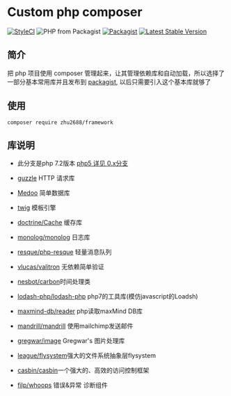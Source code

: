 # Custom php composer
[![StyleCI](https://github.styleci.io/repos/106982497/shield?branch=master)](https://github.com/zhu2688/framework)
![PHP from Packagist](https://img.shields.io/packagist/php-v/zhu2688/framework.svg?style=flat-square)
[![Packagist](https://img.shields.io/packagist/l/zhu2688/framework.svg?style=flat-square)](https://packagist.org/packages/zhu2688/framework)
[![Latest Stable Version](http://img.shields.io/packagist/v/zhu2688/framework.svg?style=flat-square)](https://packagist.org/packages/zhu2688/framework)

## 简介

把 php 项目使用 composer 管理起来，让其管理依赖库和自动加载，所以选择了一部分基本常用库并且发布到 [packagist](https://packagist.org), 以后只需要引入这个基本库就够了

## 使用

```
composer require zhu2688/framework
```

## 库说明
* 此分支是php 7.2版本  [php5 详见 0.x分支](https://github.com/zhu2688/framework/tree/0.x)

* [guzzle](https://github.com/guzzle/guzzle) HTTP 请求库
* [Medoo](https://github.com/catfan/Medoo) 简单数据库
* [twig](https://github.com/twigphp/Twig) 模板引擎
* [doctrine/Cache](https://github.com/doctrine/cache) 缓存库
* [monolog/monolog](https://github.com/Seldaek/monolog) 日志库
* [resque/php-resque](https://github.com/resque/php-resque) 轻量消息队列
* [vlucas/valitron](https://github.com/vlucas/valitron) 无依赖简单验证
* [nesbot/carbon](https://github.com/briannesbitt/Carbon)时间处理类
* [lodash-php/lodash-php](https://github.com/lodash-php/lodash-php) php7的工具库(模仿javascript的Loadsh)
* [maxmind-db/reader](https://github.com/maxmind/MaxMind-DB-Reader-php) php读取maxMind DB库
* [mandrill/mandrill](https://bitbucket.org/mailchimp/mandrill-api-php/overview) 使用mailchimp发送邮件
* [gregwar/image](https://github.com/Gregwar/Image) Gregwar's 图片处理库
* [league/flysystem](https://github.com/thephpleague/flysystem)强大的文件系统抽象层flysystem
* [casbin/casbin](https://github.com/php-casbin/php-casbin)一个强大的、高效的访问控制框架
* [filp/whoops](https://github.com/filp/whoops) 错误&异常 诊断组件
